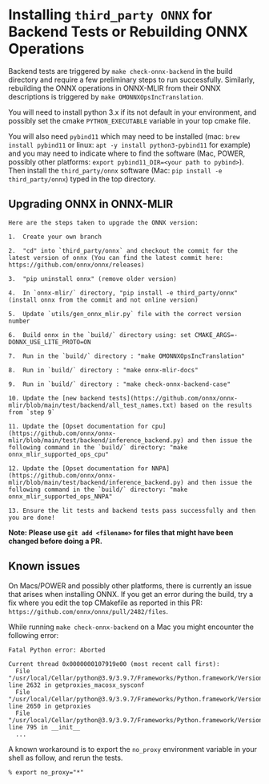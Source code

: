 <!--- SPDX-License-Identifier: Apache-2.0 -->

# Installing `third_party ONNX` for Backend Tests or Rebuilding ONNX Operations

Backend tests are triggered by `make check-onnx-backend` in the build directory and require a few preliminary steps to run successfully. Similarly, rebuilding the ONNX operations in ONNX-MLIR from their ONNX descriptions is triggered by `make OMONNXOpsIncTranslation`.

You will need to install python 3.x if its not default in your environment, and possibly set the cmake `PYTHON_EXECUTABLE` variable in your top cmake file.

You will also need `pybind11` which may need to be installed (mac: `brew install pybind11` or linux: `apt -y install python3-pybind11` for example) and you may need to indicate where to find the software (Mac, POWER, possibly other platforms: `export pybind11_DIR=<your path to pybind>`). Then install the `third_party/onnx` software (Mac: `pip install -e third_party/onnx`) typed in the top directory.

 ## Upgrading ONNX in ONNX-MLIR
``` 
Here are the steps taken to upgrade the ONNX version:

1.	Create your own branch

2.	"cd" into `third_party/onnx` and checkout the commit for the latest version of onnx (You can find the latest commit here: https://github.com/onnx/onnx/releases)

3.	"pip uninstall onnx" (remove older version)

4.	In `onnx-mlir/` directory, "pip install -e third_party/onnx" (install onnx from the commit and not online version)

5.	Update `utils/gen_onnx_mlir.py` file with the correct version number

6.	Build onnx in the `build/` directory using: set CMAKE_ARGS=-DONNX_USE_LITE_PROTO=ON

7.	Run in the `build/` directory : "make OMONNXOpsIncTranslation" 

8.	Run in `build/` directory : "make onnx-mlir-docs"

9.	Run in `build/` directory : "make check-onnx-backend-case"

10.	Update the [new backend tests](https://github.com/onnx/onnx-mlir/blob/main/test/backend/all_test_names.txt) based on the results from `step 9`

11.	Update the [Opset documentation for cpu](https://github.com/onnx/onnx-mlir/blob/main/test/backend/inference_backend.py) and then issue the following command in the `build/` directory: "make onnx_mlir_supported_ops_cpu"

12.	Update the [Opset documentation for NNPA](https://github.com/onnx/onnx-mlir/blob/main/test/backend/inference_backend.py) and then issue the following command in the `build/` directory: "make onnx_mlir_supported_ops_NNPA"

13.	Ensure the lit tests and backend tests pass successfully and then you are done!

```


**Note: Please use `git add <filename>` for files that might have been changed before doing a PR.** 

## Known issues

On Macs/POWER and possibly other platforms, there is currently an issue that arises when installing ONNX. If you get an error during the build, try a fix where you edit the top CMakefile as reported in this PR: `https://github.com/onnx/onnx/pull/2482/files`.

While running `make check-onnx-backend` on a Mac you might encounter the following error:

```shell
Fatal Python error: Aborted

Current thread 0x0000000107919e00 (most recent call first):
  File "/usr/local/Cellar/python@3.9/3.9.7/Frameworks/Python.framework/Versions/3.9/lib/python3.9/urllib/request.py", line 2632 in getproxies_macosx_sysconf
  File "/usr/local/Cellar/python@3.9/3.9.7/Frameworks/Python.framework/Versions/3.9/lib/python3.9/urllib/request.py", line 2650 in getproxies
  File "/usr/local/Cellar/python@3.9/3.9.7/Frameworks/Python.framework/Versions/3.9/lib/python3.9/urllib/request.py", line 795 in __init__
  ...
 ```

 A known workaround is to export the `no_proxy` environment variable in your shell as follow, and rerun the tests.

 ```shell
 % export no_proxy="*"
 ```
 
